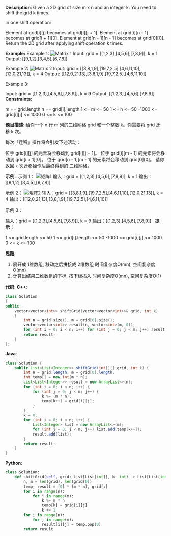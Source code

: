 __Description__:
Given a 2D grid of size m x n and an integer k. You need to shift the grid k times.

In one shift operation:

Element at grid[i][j] becomes at grid[i][j + 1].
Element at grid[i][n - 1] becomes at grid[i + 1][0].
Element at grid[n - 1][n - 1] becomes at grid[0][0].
Return the 2D grid after applying shift operation k times.

__Example:__
Example 1:
![Matrix 1](https://assets.leetcode-cn.com/aliyun-lc-upload/uploads/2019/11/16/e1-1.png)
Input: grid = [[1,2,3],[4,5,6],[7,8,9]], k = 1
Output: [[9,1,2],[3,4,5],[6,7,8]]

Example 2:
![Matrix 2](https://assets.leetcode-cn.com/aliyun-lc-upload/uploads/2019/11/16/e2-1.png)
Input: grid = [[3,8,1,9],[19,7,2,5],[4,6,11,10],[12,0,21,13]], k = 4
Output: [[12,0,21,13],[3,8,1,9],[19,7,2,5],[4,6,11,10]]

Example 3:

Input: grid = [[1,2,3],[4,5,6],[7,8,9]], k = 9
Output: [[1,2,3],[4,5,6],[7,8,9]]
 
__Constraints:__

m == grid.length
n == grid[i].length
1 <= m <= 50
1 <= n <= 50
-1000 <= grid[i][j] <= 1000
0 <= k <= 100

__题目描述__:
给你一个 n 行 m 列的二维网格 grid 和一个整数 k。你需要将 grid 迁移 k 次。

每次「迁移」操作将会引发下述活动：

位于 grid[i][j] 的元素将会移动到 grid[i][j + 1]。
位于 grid[i][m - 1] 的元素将会移动到 grid[i + 1][0]。
位于 grid[n - 1][m - 1] 的元素将会移动到 grid[0][0]。
请你返回 k 次迁移操作后最终得到的 二维网格。

__示例 :__
示例 1：
![矩阵1](https://assets.leetcode-cn.com/aliyun-lc-upload/uploads/2019/11/16/e1-1.png)
输入：grid = [[1,2,3],[4,5,6],[7,8,9]], k = 1
输出：[[9,1,2],[3,4,5],[6,7,8]]

示例 2：
![矩阵2](https://assets.leetcode-cn.com/aliyun-lc-upload/uploads/2019/11/16/e2-1.png)
输入：grid = [[3,8,1,9],[19,7,2,5],[4,6,11,10],[12,0,21,13]], k = 4
输出：[[12,0,21,13],[3,8,1,9],[19,7,2,5],[4,6,11,10]]

示例 3：

输入：grid = [[1,2,3],[4,5,6],[7,8,9]], k = 9
输出：[[1,2,3],[4,5,6],[7,8,9]]
 
__提示：__

1 <= grid.length <= 50
1 <= grid[i].length <= 50
-1000 <= grid[i][j] <= 1000
0 <= k <= 100

__思路__:
1. 展开成 1维数组, 移动之后拼接成 2维数组
时间复杂度O(mn), 空间复杂度O(mn)
2. 计算出结果二维数组的下标, 按下标插入
时间复杂度O(mn), 空间复杂度O(1)

__代码__:
__C++__:
```C++
class Solution 
{
public:
    vector<vector<int>> shiftGrid(vector<vector<int>>& grid, int k) 
    {
        int n = grid.size(), m = grid[0].size();
        vector<vector<int>> result(n, vector<int>(m, 0));
        for (int i = 0; i < n; i++) for (int j = 0; j < m; j++) result[((i * m) + j + k) % (n * m) / m][((i * m) + j + k) % (n * m) % m] = grid[i][j];
        return result;
    }
};
```

__Java__:
```Java
class Solution {
    public List<List<Integer>> shiftGrid(int[][] grid, int k) {
        int n = grid.length, m = grid[0].length;
        int temp[] = new int[m * n];
        List<List<Integer>> result = new ArrayList<>(n);
        for (int i = 0; i < n; i++) {
            for (int j = 0; j < m; j++) {
                k %= (m * n);
                temp[k++] = grid[i][j];
            }
        }
        k = 0;
        for (int i = 0; i < n; i++) {
            List<Integer> list = new ArrayList<>(m);
            for (int j = 0; j < m; j++) list.add(temp[k++]);
            result.add(list);
        }
        return result;
    }
}
```

__Python__:
```Python
class Solution:
    def shiftGrid(self, grid: List[List[int]], k: int) -> List[List[int]]:
        n, m = len(grid), len(grid[0])
        temp, result = [0] * (m * n), grid[:]
        for i in range(n):
            for j in range(m):
                k %= m * n
                temp[k] = grid[i][j]
                k += 1
        for i in range(n):
            for j in range(m):
                result[i][j] = temp.pop(0)
        return result
```